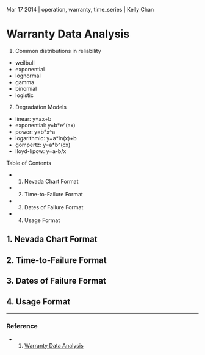 Mar 17 2014 | operation, warranty, time_series | Kelly Chan
# Warranty Data Analysis

1. Common distributions in reliability

- weilbull
- exponential
- lognormal
- gamma
- binomial
- logistic


2. Degradation Models

- linear: y=ax+b
- exponential: y=b*e^(ax)
- power: y=b*x^a
- logarithmic: y=a*ln(x)+b
- gompertz: y=a*b^(cx)
- lloyd-lipow: y=a-b/x

Table of Contents
- 1. Nevada Chart Format
- 2. Time-to-Failure Format
- 3. Dates of Failure Format
- 4. Usage Format

## 1. Nevada Chart Format
## 2. Time-to-Failure Format
## 3. Dates of Failure Format
## 4. Usage Format

---
### Reference
- 1. [Warranty Data Analysis](http://reliawiki.org/index.php/Warranty_Data_Analysis)
